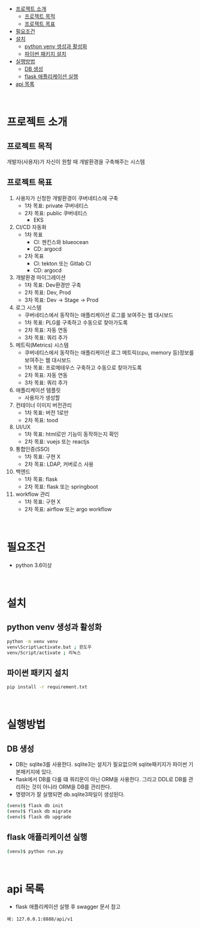
- [프로젝트 소개](#프로젝트-소개)
  - [프로젝트 목적](#프로젝트-목적)
  - [프로젝트 목표](#프로젝트-목표)
- [필요조건](#필요조건)
- [설치](#설치)
  - [python venv 생성과 활성화](#python-venv-생성과-활성화)
  - [파이썬 패키지 설치](#파이썬-패키지-설치)
- [실행방법](#실행방법)
  - [DB 생성](#db-생성)
  - [flask 애플리케이션 실행](#flask-애플리케이션-실행)
- [api 목록](#api-목록)

<br>

# 프로젝트 소개
## 프로젝트 목적
개발자(사용자)가 자신이 원할 때 개발환경을 구축해주는 시스템

## 프로젝트 목표
1. 사용자가 신청한 개발환경이 쿠버네티스에 구축
   * 1차 목표: private 쿠버네티스
   * 2차 목표: public 쿠버네티스
     * EKS
2. CI/CD 자동화
   * 1차 목표
     * CI: 젠킨스와 blueocean
     * CD: argocd
   * 2차 목표
     * CI: tekton 또는 Gitlab CI
     * CD: argocd
3. 개발환경 마이그레이션
   * 1차 목표: Dev환경만 구축
   * 2차 목표: Dev, Prod
   * 3차 목표: Dev -> Stage -> Prod
4. 로그 시스템
   * 쿠버네티스에서 동작하는 애플리케이션 로그를 보여주는 웹 대시보드
   * 1차 목표: PLG를 구축하고 수동으로 찾아가도록
   * 2차 목표: 자동 연동
   * 3차 목표: 쿼리 추가
5. 메트릭(Metrics) 시스템
   * 쿠버네티스에서 동작하는 애플리케이션 로그 메트릭(cpu, memory 등)정보를 보여주는 웹 대시보드
   * 1차 목표: 프로메테우스 구축하고 수동으로 찾아가도록
   * 2차 목표: 자동 연동
   * 3차 목표: 쿼리 추가
6. 애플리케이션 템플릿
   * 사용자가 생성할
7. 컨테이너 이미지 버전관리
   * 1차 목표: 버전 1로만 
   * 2차 목표: tood
8. UI/UX
   * 1차 목표: html로만 기능이 동작하는지 확인
   * 2차 목표: vuejs 또는 reactjs
9. 통합인증(SSO)
   * 1차 목표: 구현 X
   * 2차 목표: LDAP, 커버로스 사용
10. 백엔드
    * 1차 목표: flask
    * 2차 목표: flask 또는 springboot
11. workflow 관리
    * 1차 목표: 구현 X
    * 2차 목표: airflow 또는 argo workflow

<br>

# 필요조건
* python 3.6이상

<br>

# 설치
## python venv 생성과 활성화
```sh
python -m venv venv
venv\Script\activate.bat ; 윈도우
venv/Script/activate ; 리눅스
```

## 파이썬 패키지 설치
```sh
pip install -r requirement.txt
```

<br>

# 실행방법
## DB 생성
* DB는 sqlite3를 사용한다. sqlite3는 설치가 필요없으며 sqlite패키지가 파이썬 기본패키지에 있다. <br>
* flask에서 DB를 다룰 떄 쿼리문이 아닌 ORM을 사용한다. 그리고 DDL로 DB를 관리하는 것이 아니라 ORM을 DB를 관리한다. <br>
* 명령어가 잘 실행되면 db.sqlite3파일이 생성된다.
```sh
(venv)$ flask db init
(venv)$ flask db migrate
(venv)$ flask db upgrade
```

## flask 애플리케이션 실행
```sh
(venv)$ python run.py
```

<br>

# api 목록
* flask 애플리케이션 실행 후 swagger 문서 참고
```
예: 127.0.0.1:8888/api/v1
```

<br>
